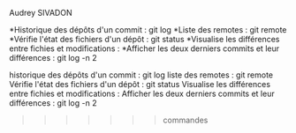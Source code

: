 Audrey SIVADON

*Historique des dépôts d'un commit : git log
*Liste des remotes : git remote
*Vérifie l'état des fichiers d'un dépôt : git status
*Visualise les différences entre fichies et modifications :
*Afficher les deux derniers commits et leur différences : git log -n 2

historique des dépôts d'un commit :  git log
liste des remotes :  git remote
Vérifie l'état des fichiers d'un dépôt : git status
Visualise les différences entre fichies et modifications :
Afficher les deux derniers commits et leur différences : git log -n 2
>>>>>>> commandes
